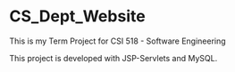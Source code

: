 # CS_Dept_Website

This is my Term Project for CSI 518 - Software Engineering

This project is developed with JSP-Servlets and MySQL.

